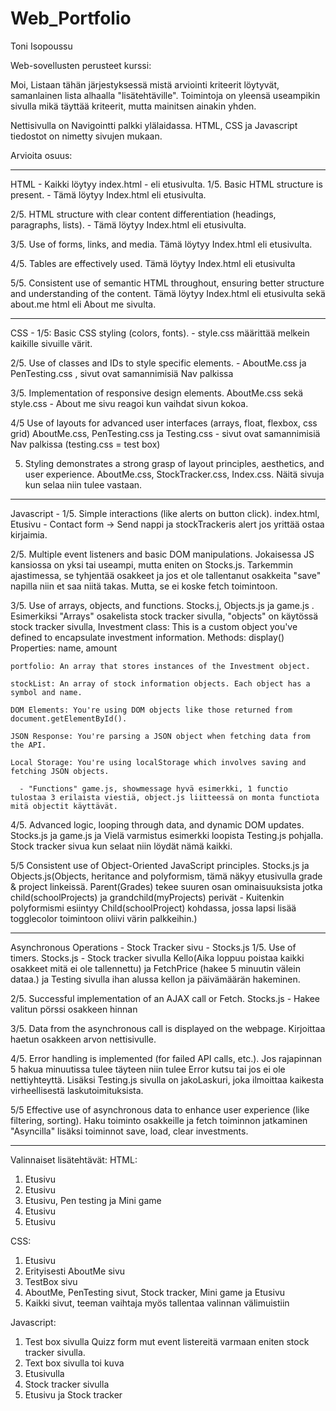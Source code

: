 # Web_Portfolio
Toni Isopoussu

Web-sovellusten perusteet kurssi:

Moi, Listaan tähän järjestyksessä mistä arviointi kriteerit löytyvät, samanlainen lista alhaalla "lisätehtäville".
Toimintoja on yleensä useampikin sivulla mikä täyttää kriteerit, mutta mainitsen ainakin yhden.

Nettisivulla on Navigointti palkki ylälaidassa. HTML, CSS ja Javascript tiedostot on nimetty sivujen mukaan.

Arvioita osuus: 

---------------------------

HTML - Kaikki löytyy index.html - eli etusivulta.
1/5. Basic HTML structure is present. - 
    Tämä löytyy Index.html eli etusivulta.

2/5. HTML structure with clear content differentiation (headings, paragraphs, lists). -
    Tämä löytyy Index.html eli etusivulta.

3/5. Use of forms, links, and media.
   Tämä löytyy Index.html eli etusivulta.

4/5. Tables are effectively used.
   Tämä löytyy Index.html eli etusivulta
   
5/5. Consistent use of semantic HTML throughout, ensuring better structure and understanding of the content.
   Tämä löytyy Index.html eli etusivulta sekä about.me html eli About me sivulta.

   ------------------------------

CSS - 
1/5: Basic CSS styling (colors, fonts). -
    style.css määrittää melkein kaikille sivuille värit.
    
2/5. Use of classes and IDs to style specific elements. -
   AboutMe.css ja PenTesting.css , sivut ovat samannimisiä Nav palkissa

3/5. Implementation of responsive design elements.
   AboutMe.css sekä style.css - About me sivu reagoi kun vaihdat sivun kokoa.

4/5 Use of layouts for advanced user interfaces (arrays, float, flexbox, css grid)
   AboutMe.css, PenTesting.css ja Testing.css - sivut ovat samannimisiä Nav palkissa (testing.css = test box)

5. Styling demonstrates a strong grasp of layout principles, aesthetics, and user experience.
   AboutMe.css, StockTracker.css, Index.css. Näitä sivuja kun selaa niin tulee vastaan.


-------------------------

Javascript - 
1/5. Simple interactions (like alerts on button click).
    index.html, Etusivu - Contact form -> Send nappi ja stockTrackeris alert jos yrittää ostaa kirjaimia.

2/5. Multiple event listeners and basic DOM manipulations.
    Jokaisessa JS kansiossa on yksi tai useampi, mutta eniten on Stocks.js. Tarkemmin ajastimessa, se tyhjentää osakkeet ja jos et ole tallentanut osakkeita "save" napilla niin et saa niitä takas. Mutta, se ei koske fetch toimintoon.

3/5. Use of arrays, objects, and functions.
   Stocks.j, Objects.js ja game.js . Esimerkiksi "Arrays" osakelista stock tracker sivulla, 
   "objects" on käytössä stock tracker sivulla,
      Investment class: This is a custom object you've defined to encapsulate investment information.
      Methods: display()
      Properties: name, amount

    portfolio: An array that stores instances of the Investment object.

    stockList: An array of stock information objects. Each object has a symbol and name.

    DOM Elements: You're using DOM objects like those returned from document.getElementById().

    JSON Response: You're parsing a JSON object when fetching data from the API.

    Local Storage: You're using localStorage which involves saving and fetching JSON objects.
    
      - "Functions" game.js, showmessage hyvä esimerkki, 1 functio tulostaa 3 erilaista viestiä, object.js liitteessä on monta functiota mitä objectit käyttävät.

4/5. Advanced logic, looping through data, and dynamic DOM updates.
   Stocks.js ja game.js ja Vielä varmistus esimerkki loopista Testing.js pohjalla. 
   Stock tracker sivua kun selaat niin löydät nämä kaikki.

5/5 Consistent use of Object-Oriented JavaScript principles.
   Stocks.js ja Objects.js(Objects, heritance and polyformism, tämä näkyy etusivulla grade & project linkeissä. Parent(Grades) tekee suuren osan ominaisuuksista jotka child(schoolProjects) ja grandchild(myProjects) perivät - Kuitenkin polyformismi esiintyy Child(schoolProject) kohdassa, jossa lapsi lisää togglecolor toimintoon oliivi värin palkkeihin.)


-----------------------

Asynchronous Operations - Stock Tracker sivu - Stocks.js
1/5. Use of timers.
    Stocks.js - Stock tracker sivulla Kello(Aika loppuu poistaa kaikki osakkeet mitä ei ole tallennettu) ja FetchPrice (hakee 5 minuutin välein dataa.)  ja Testing sivulla ihan alussa kellon ja päivämäärän hakeminen.

2/5. Successful implementation of an AJAX call or Fetch.
    Stocks.js - Hakee valitun pörssi osakkeen hinnan 

3/5. Data from the asynchronous call is displayed on the webpage.
    Kirjoittaa haetun osakkeen arvon nettisivulle.

4/5. Error handling is implemented (for failed API calls, etc.).
     Jos rajapinnan 5 hakua minuutissa tulee täyteen niin tulee Error kutsu tai jos ei ole nettiyhteyttä. Lisäksi Testing.js sivulla on jakoLaskuri, joka ilmoittaa kaikesta virheellisestä laskutoimituksista.

5/5 Effective use of asynchronous data to enhance user experience (like filtering, sorting).
    Haku toiminto osakkeille ja fetch toiminnon jatkaminen "Asyncilla"
    lisäksi toiminnot save, load, clear investments.

---------------------------


  Valinnaiset lisätehtävät:
HTML:
  1. Etusivu
  2. Etusivu
  3. Etusivu, Pen testing ja Mini game
  4. Etusivu
  5. Etusivu

CSS:
 1. Etusivu
 2. Erityisesti AboutMe sivu
 3. TestBox sivu
 4. AboutMe, PenTesting sivut, Stock tracker, Mini game ja Etusivu
 5. Kaikki sivut, teeman vaihtaja myös tallentaa valinnan välimuistiin

Javascript: 
  1. Test box sivulla Quizz form mut event listereitä varmaan eniten stock tracker sivulla.
  2. Text box sivulla toi kuva
  3. Etusivulla
  4. Stock tracker sivulla
  5. Etusivu ja Stock tracker
    
